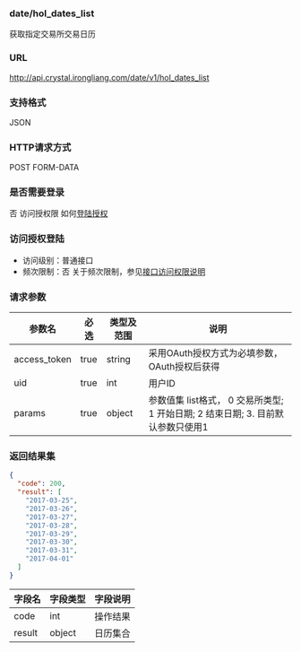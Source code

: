 ### date/hol_dates_list
获取指定交易所交易日历

### URL
http://api.crystal.irongliang.com/date/v1/hol_dates_list

### 支持格式
JSON

### HTTP请求方式
POST FORM-DATA

### 是否需要登录
否
访问授权限 如何[登陆授权](http://irongliang.com/)

### 访问授权登陆
- 访问级别：普通接口
- 频次限制：否
关于频次限制，参见[接口访问权限说明](http://irongliang.com/)

### 请求参数
参数名 | 必选| 类型及范围| 说明
---|---|---|---|
access_token  | true | string|采用OAuth授权方式为必填参数，OAuth授权后获得
uid | true | int| 用户ID
params|true| object| 参数值集 list格式， 0 交易所类型; 1 开始日期; 2 结束日期; 3. 目前默认参数只使用1 

### 返回结果集
```json
{
  "code": 200,
  "result": [
    "2017-03-25",
    "2017-03-26",
    "2017-03-27",
    "2017-03-28",
    "2017-03-29",
    "2017-03-30",
    "2017-03-31",
    "2017-04-01"
  ]
}
```

字段名|字段类型| 字段说明
---|---|---|
code  | int |操作结果
result | object  | 日历集合